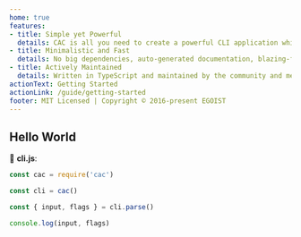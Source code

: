 ```yaml
---
home: true
features:
- title: Simple yet Powerful
  details: CAC is all you need to create a powerful CLI application while there're not many things to learn!
- title: Minimalistic and Fast
  details: No big dependencies, auto-generated documentation, blazing-fast!
- title: Actively Maintained
  details: Written in TypeScript and maintained by the community and me.
actionText: Getting Started
actionLink: /guide/getting-started
footer: MIT Licensed | Copyright © 2016-present EGOIST
---
```


## Hello World

📝 __cli.js__:

```js
const cac = require('cac')

const cli = cac()

const { input, flags } = cli.parse()

console.log(input, flags)
```
